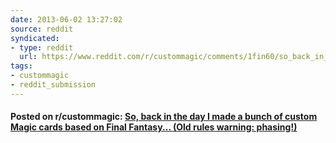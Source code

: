 ```yaml
---
date: 2013-06-02 13:27:02
source: reddit
syndicated:
- type: reddit
  url: https://www.reddit.com/r/custommagic/comments/1fin60/so_back_in_the_day_i_made_a_bunch_of_custom_magic/
tags:
- custommagic
- reddit_submission
---
```


#### Posted on r/custommagic: [So, back in the day I made a bunch of custom Magic cards based on Final Fantasy... (Old rules warning: phasing!)](https://reddit.com/r/custommagic/comments/1fin60/so_back_in_the_day_i_made_a_bunch_of_custom_magic/)
